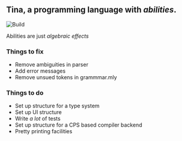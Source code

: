 
## Tina, a programming language with *abilities*.

![Build](https://github.com/ebresafegaga/tina/actions/workflows/test.yml/badge.svg)

Abilities are just *algebraic effects*

### Things to fix

- Remove ambiguities in parser 
- Add error messages 
- Remove unsued tokens in grammmar.mly 

### Things to do 
- Set up structure for a type system
- Set up UI structure
- Write _a lot_ of tests
- Set up structure for a CPS based compiler backend
- Pretty printing facilities 

